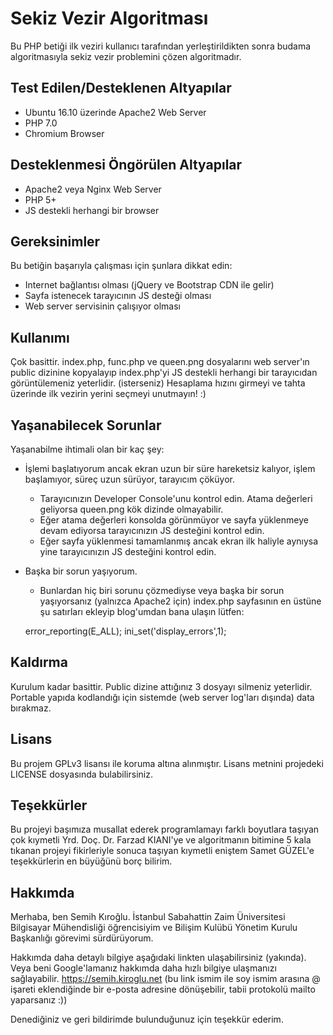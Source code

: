 Sekiz Vezir Algoritması
==========================

Bu PHP betiği ilk veziri kullanıcı tarafından yerleştirildikten sonra budama algoritmasıyla sekiz vezir problemini çözen algoritmadır.


## Test Edilen/Desteklenen Altyapılar
* Ubuntu 16.10 üzerinde Apache2 Web Server
* PHP 7.0
* Chromium Browser


## Desteklenmesi Öngörülen Altyapılar
* Apache2 veya Nginx Web Server
* PHP 5+
* JS destekli herhangi bir browser


## Gereksinimler
Bu betiğin başarıyla çalışması için şunlara dikkat edin:

* Internet bağlantısı olması (jQuery ve Bootstrap CDN ile gelir)
* Sayfa istenecek tarayıcının JS desteği olması
* Web server servisinin çalışıyor olması


## Kullanımı
Çok basittir. index.php, func.php ve queen.png dosyalarını web server'ın public dizinine kopyalayıp index.php'yi JS destekli herhangi bir tarayıcıdan görüntülemeniz yeterlidir. (isterseniz) Hesaplama hızını girmeyi ve tahta üzerinde ilk vezirin yerini seçmeyi unutmayın! :) 


## Yaşanabilecek Sorunlar

Yaşanabilme ihtimali olan bir kaç şey:

* İşlemi başlatıyorum ancak ekran uzun bir süre hareketsiz kalıyor, işlem başlamıyor, süreç uzun sürüyor, tarayıcım çöküyor.

	* Tarayıcınızın Developer Console'unu kontrol edin. Atama değerleri geliyorsa queen.png kök dizinde olmayabilir.
	* Eğer atama değerleri konsolda görünmüyor ve sayfa yüklenmeye devam ediyorsa tarayıcınızın JS desteğini kontrol edin.
  * Eğer sayfa yüklenmesi tamamlanmış ancak ekran ilk haliyle aynıysa yine tarayıcınızın JS desteğini kontrol edin.
	
* Başka bir sorun yaşıyorum.

	* Bunlardan hiç biri sorunu çözmediyse veya başka bir sorun yaşıyorsanız (yalnızca Apache2 için) index.php sayfasının en üstüne şu satırları ekleyip blog'umdan bana ulaşın lütfen:
    
    error_reporting(E_ALL);
    ini_set('display_errors',1);


## Kaldırma
Kurulum kadar basittir. Public dizine attığınız 3 dosyayı silmeniz yeterlidir. Portable yapıda kodlandığı için sistemde (web server log'ları dışında) data bırakmaz.


## Lisans
Bu projem GPLv3 lisansı ile koruma altına alınmıştır. Lisans metnini projedeki LICENSE dosyasında bulabilirsiniz.


## Teşekkürler
Bu projeyi başımıza musallat ederek programlamayı farklı boyutlara taşıyan çok kıymetli Yrd. Doç. Dr. Farzad KIANI'ye ve algoritmanın bitimine 5 kala tıkanan projeyi fikirleriyle sonuca taşıyan kıymetli eniştem Samet GÜZEL'e teşekkürlerin en büyüğünü borç bilirim.


## Hakkımda
Merhaba, ben Semih Kıroğlu. İstanbul Sabahattin Zaim Üniversitesi Bilgisayar Mühendisliği öğrencisiyim ve Bilişim Kulübü Yönetim Kurulu Başkanlığı görevimi sürdürüyorum.

Hakkımda daha detaylı bilgiye aşağıdaki linkten ulaşabilirsiniz (yakında).
Veya beni Google'lamanız hakkımda daha hızlı bilgiye ulaşmanızı sağlayabilir.
<a href="https://semih.kiroglu.net">https://semih.kiroglu.net</a> (bu link ismim ile soy ismim arasına @ işareti eklendiğinde bir e-posta adresine dönüşebilir, tabii protokolü mailto yaparsanız :))

Denediğiniz ve geri bildirimde bulunduğunuz için teşekkür ederim.
